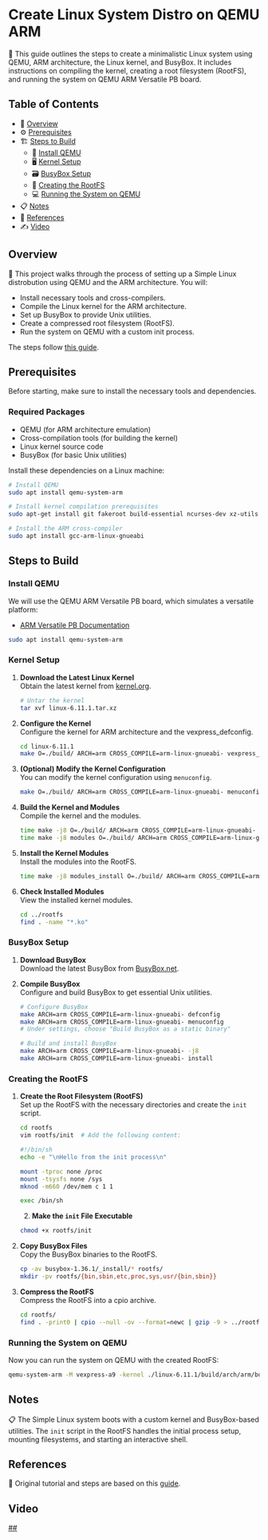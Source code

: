 # Create Linux System Distro on QEMU ARM

🔧 This guide outlines the steps to create a minimalistic Linux system using QEMU, ARM architecture, the Linux kernel, and BusyBox. It includes instructions on compiling the kernel, creating a root filesystem (RootFS), and running the system on QEMU ARM Versatile PB board.

## Table of Contents

- 📜 [Overview](#overview)
- ⚙️ [Prerequisites](#prerequisites)
- 🏗️ [Steps to Build](#steps-to-build)
  - 🐧 [Install QEMU](#install-qemu)
  - 🖥️ [Kernel Setup](#kernel-setup)
  - 🗃️ [BusyBox Setup](#busybox-setup)
  - 📂 [Creating the RootFS](#creating-the-rootfs)
  - 💻 [Running the System on QEMU](#running-the-system-on-qemu)
- 📋 [Notes](#notes)
- 🎥 [References](#references)
- ✍️ [Video](#Video)

## Overview

📁 This project walks through the process of setting up a Simple Linux distrobution using QEMU and the ARM architecture. You will:
- Install necessary tools and cross-compilers.
- Compile the Linux kernel for the ARM architecture.
- Set up BusyBox to provide Unix utilities.
- Create a compressed root filesystem (RootFS).
- Run the system on QEMU with a custom init process.

The steps follow [this guide](https://lukaszgemborowski.github.io/articles/minimalistic-linux-system-on-qemu-arm.html).

## Prerequisites

Before starting, make sure to install the necessary tools and dependencies.

### Required Packages
- QEMU (for ARM architecture emulation)
- Cross-compilation tools (for building the kernel)
- Linux kernel source code
- BusyBox (for basic Unix utilities)

Install these dependencies on a Linux machine:

```bash
# Install QEMU
sudo apt install qemu-system-arm

# Install kernel compilation prerequisites
sudo apt-get install git fakeroot build-essential ncurses-dev xz-utils libssl-dev bc flex libelf-dev bison

# Install the ARM cross-compiler
sudo apt install gcc-arm-linux-gnueabi
```

## Steps to Build

### Install QEMU

We will use the QEMU ARM Versatile PB board, which simulates a versatile platform:
- [ARM Versatile PB Documentation](https://www.qemu.org/docs/master/system/arm/versatile.html)

```bash
sudo apt install qemu-system-arm
```

### Kernel Setup

1. **Download the Latest Linux Kernel**  
   Obtain the latest kernel from [kernel.org](https://www.kernel.org/).

   ```bash
   # Untar the kernel
   tar xvf linux-6.11.1.tar.xz 
   ```

2. **Configure the Kernel**  
   Configure the kernel for ARM architecture and the vexpress_defconfig.

   ```bash
   cd linux-6.11.1
   make O=./build/ ARCH=arm CROSS_COMPILE=arm-linux-gnueabi- vexpress_defconfig
   ```

3. **(Optional) Modify the Kernel Configuration**  
   You can modify the kernel configuration using `menuconfig`.

   ```bash
   make O=./build/ ARCH=arm CROSS_COMPILE=arm-linux-gnueabi- menuconfig
   ```

4. **Build the Kernel and Modules**  
   Compile the kernel and the modules.

   ```bash
   time make -j8 O=./build/ ARCH=arm CROSS_COMPILE=arm-linux-gnueabi-
   time make -j8 modules O=./build/ ARCH=arm CROSS_COMPILE=arm-linux-gnueabi-
   ```

5. **Install the Kernel Modules**  
   Install the modules into the RootFS.

   ```bash
   time make -j8 modules_install O=./build/ ARCH=arm CROSS_COMPILE=arm-linux-gnueabi- INSTALL_MOD_PATH=../rootfs
   ```

6. **Check Installed Modules**  
   View the installed kernel modules.

   ```bash
   cd ../rootfs
   find . -name "*.ko"
   ```

### BusyBox Setup

1. **Download BusyBox**  
   Download the latest BusyBox from [BusyBox.net](https://busybox.net/).

2. **Compile BusyBox**  
   Configure and build BusyBox to get essential Unix utilities.

   ```bash
   # Configure BusyBox
   make ARCH=arm CROSS_COMPILE=arm-linux-gnueabi- defconfig
   make ARCH=arm CROSS_COMPILE=arm-linux-gnueabi- menuconfig
   # Under settings, choose "Build BusyBox as a static binary"
   
   # Build and install BusyBox
   make ARCH=arm CROSS_COMPILE=arm-linux-gnueabi- -j8
   make ARCH=arm CROSS_COMPILE=arm-linux-gnueabi- install
   ```

### Creating the RootFS

1. **Create the Root Filesystem (RootFS)**  
   Set up the RootFS with the necessary directories and create the `init` script.

   ```bash
   cd rootfs
   vim rootfs/init  # Add the following content:
   ```

   ```sh
   #!/bin/sh
   echo -e "\nHello from the init process\n"
   
   mount -tproc none /proc
   mount -tsysfs none /sys
   mknod -m660 /dev/mem c 1 1

   exec /bin/sh
   ```

   2. **Make the `init` File Executable**  
   ```bash
   chmod +x rootfs/init
   ```

3. **Copy BusyBox Files**  
   Copy the BusyBox binaries to the RootFS.

   ```bash
   cp -av busybox-1.36.1/_install/* rootfs/
   mkdir -pv rootfs/{bin,sbin,etc,proc,sys,usr/{bin,sbin}}
   ```

4. **Compress the RootFS**  
   Compress the RootFS into a cpio archive.

   ```bash
   cd rootfs/
   find . -print0 | cpio --null -ov --format=newc | gzip -9 > ../rootfs.cpio.gz
   ```

### Running the System on QEMU

Now you can run the system on QEMU with the created RootFS:

```bash
qemu-system-arm -M vexpress-a9 -kernel ./linux-6.11.1/build/arch/arm/boot/zImage -dtb ./linux-6.11.1/build/arch/arm/boot/dts/vexpress-v2p-ca9.dtb -initrd ./rootfs.cpio.gz -serial stdio -append "root=/dev/mem serial=ttyAMA0"
```

## Notes

📋 The Simple Linux system boots with a custom kernel and BusyBox-based utilities. The `init` script in the RootFS handles the initial process setup, mounting filesystems, and starting an interactive shell.



## References

🎥 Original tutorial and steps are based on this [guide](https://lukaszgemborowski.github.io/articles/minimalistic-linux-system-on-qemu-arm.html).


## Video
[##](https://drive.google.com/file/d/18MadZP0T-1Fv_JE_2m6F_emJLxGolDS6/view?usp=drive_link)
